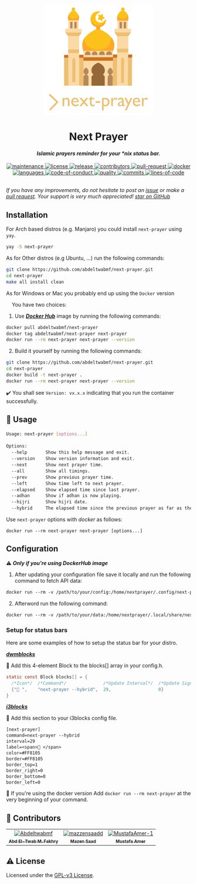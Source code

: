 <div align="center"><img src="assets/next-prayer.png" width=300 alt="next prayer logo" /></div>
<h1 align="center" color="Magenta">Next Prayer</h1>

<h4 align="center"> <em>Islamic prayers reminder for your *nix status bar.</em> </h4>

<div align="center">
    <a href="https://github.com/AbdeltwabMF/next-prayer/graphs/commit-activity">
        <img src="https://img.shields.io/badge/Maintained%3F-yes-green.svg" alt="maintenance" />
    </a>
    <a href="https://github.com/AbdeltwabMF/next-prayer/blob/main/LICENSE">
        <img src="https://img.shields.io/github/license/AbdeltwabMF/next-prayer?logo=gnu&.svg" alt="license" />
    <a>
    <a href="https://github.com/AbdeltwabMF/next-prayer/releases">
        <img src="https://img.shields.io/github/release/AbdeltwabMF/next-prayer.svg" alt="release" />
    </a>
    <a href="https://github.com/AbdeltwabMF/next-prayer/graphs/contributors">
        <img src="https://img.shields.io/github/contributors/AbdeltwabMF/next-prayer.svg" alt="contributors" />
    </a>
    <a href="http://makeapullrequest.com">
        <img src="https://img.shields.io/badge/PRs-welcome-brightgreen.svg?style=flat-square" alt="pull-request" />
    </a>
    <a href="https://hub.docker.com/r/abdeltwabmf/next-prayer">
        <img src="https://img.shields.io/docker/image-size/abdeltwabmf/next-prayer/latest" alt="docker" />
    </a>
    <a href="https://github.com/AbdeltwabMF/next-prayer">
        <img src="https://img.shields.io/github/languages/top/AbdeltwabMF/next-prayer" alt="languages" />
    </a>
    <a href="https://github.com/AbdeltwabMF/next-prayer/CODE-OF-CONDUCT.md">
        <img src="https://img.shields.io/badge/Contributor%20Covenant-2.1-4baaaa.svg" alt="code-of-conduct" />
    </a>
    <a href="https://www.codacy.com?utm_source=github.com&amp;utm_medium=referral&amp;utm_content=AbdeltwabMF/next-prayer&amp;utm_campaign=Badge_Grade">
        <img src="https://app.codacy.com/project/badge/Grade/7abde45beb1a44ef858fb68e889a214e" alt="quality" />
    </a>
    <a href="https://github.com/AbdeltwabMF/next-prayer/graphs/commit-activity">
        <img src="https://img.shields.io/github/commit-activity/w/abdeltwabmf/next-prayer" alt="commits" />
    </a>
    <a href="https://github.com/AbdeltwabMF/next-prayer">
        <img src="https://img.shields.io/tokei/lines/github/AbdeltwabMF/next-prayer" alt="lines-of-code" />
    </a>
</div>

<br />

_If you have any improvements, do not hesitate to post an [issue](https://github.com/AbdeltwabMF/next-prayer/issues/new/) or make a [pull request](https://github.com/AbdeltwabMF/next-prayer/pulls). Your support is very much appreciated! [star on GitHub](https://github.com/AbdeltwabMF/next-prayer/stargazers)_

## Installation

For Arch based distros (e.g. Manjaro) you could install `next-prayer` using `yay`.

```bash
yay -S next-prayer
```

As for Other distros (e.g Ubuntu, ...) run the following commands:

```bash
git clone https://github.com/abdeltwabmf/next-prayer.git
cd next-prayer
make all install clean
```

As for Windows or Mac you probably end up using the `Docker` version <br />

&nbsp; &nbsp; You have two choices:

1. Use [**_Docker Hub_**](https://hub.docker.com/r/abdeltwabmf/next-prayer) image by running the following commands:

```bash
docker pull abdeltwabmf/next-prayer
docker tag abdeltwabmf/next-prayer next-prayer
docker run --rm next-prayer next-prayer --version
```

2. Build it yourself by running the following commands:

```bash
git clone https://github.com/abdeltwabmf/next-prayer.git
cd next-prayer
docker build -t next-prayer .
docker run --rm next-prayer next-prayer --version
```

:heavy_check_mark: You shall see `Version: vx.x.x` indicating that you run the container successfully. <br>

## :thinking: Usage

```bash
Usage: next-prayer [options...]

Options:
  --help       Show this help message and exit.
  --version    Show version information and exit.
  --next       Show next prayer time.
  --all        Show all timings.
  --prev       Show previous prayer time.
  --left       Show time left to next prayer.
  --elapsed    Show elapsed time since last prayer.
  --adhan      Show if adhan is now playing.
  --hijri      Show hijri date.
  --hybrid     The elapsed time since the previous prayer as far as the elapsed time <= THRESHOLD.
```

Use `next-prayer` options with _docker_ as follows:

<pre><code>docker run --rm next-prayer next-prayer [options...]</code></pre>

## Configuration

:warning: **_Only if you're using DockerHub image_**

1. After updating your configuration file save it locally and run the following command to fetch API data:

```dockerfile
docker run --rm -v /path/to/your/config:/home/nextprayer/.config/next-prayer/np_config.py -v /path/to/your/data:/home/nextprayer/.local/share/next-prayer next-prayer np_fetch.py
```

2. Afterword run the following command:

```dockerfile
docker run --rm -v /path/to/your/data:/home/nextprayer/.local/share/next-prayer next-prayer next-prayer [options...]
```

### Setup for status bars

Here are some examples of how to setup the status bar for your distro.

[**_dwmblocks_**](https://github.com/torrinfail/dwmblocks)

:star2: Add this 4-element Block to the blocks[] array in your config.h.

```c
static const Block blocks[] = {
  /*Icon*/  /*Command*/              /*Update Interval*/  /*Update Signal*/
  {"🕌 ",    "next-prayer --hybrid",  29,                  0}
}
```

[**_i3blocks_**](https://github.com/vivien/i3blocks)

:star2: Add this section to your i3blocks config file.<br>

```code
[next-prayer]
command=next-prayer --hybrid
interval=29
label=<span>🕌 </span>
color=#FF8105
border=#FF8105
border_top=1
border_right=0
border_bottom=0
border_left=0
```

:eyes: If you're using the docker version Add `docker run --rm next-prayer` at the very beginning of your command.

## :hatching_chick: Contributors

<table>
  <tr>
    <td align="center">
        <a href="https://abdeltwabmf.github.io">
        <img src="https://avatars.githubusercontent.com/u/55063723?v=4?s=100" width="100px;" alt="Abdeltwabmf"/><br />
            <sub><b>Abd El-Twab M. Fakhry</b></sub>
        </a>
    </td>
    <td align="center">
        <a href="https://mazzensaadd.github.io">
        <img src="https://avatars.githubusercontent.com/u/69648110?v=4?s=100" width="100px;" alt="mazzensaadd"/><br />
            <sub><b>Mazen Saad</b></sub>
        </a>
    </td>
    <td align="center">
        <a href="https://github.com/MustafaAmer-1">
        <img src="https://avatars.githubusercontent.com/u/53836898?v=4?s=100" width="100px;" alt="MustafaAmer-1"/><br />
            <sub><b>Mustafa Amer</b></sub>
        </a>
    </td>
  </tr>
</table>

## :warning: License

Licensed under the [GPL-v3 License](LICENSE).
